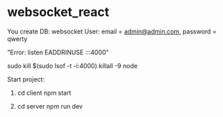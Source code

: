 # websocket_react

You create DB: websocket User: email = admin@admin.com, password = qwerty


"Error: listen EADDRINUSE :::4000"

sudo kill $(sudo lsof -t -i:4000)
killall -9 node

Start project:
1. cd client
npm start

2. cd server
npm run dev